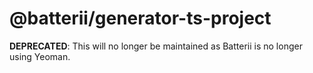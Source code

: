 # @batterii/generator-ts-project
**DEPRECATED**: This will no longer be maintained as Batterii is no longer using Yeoman.
